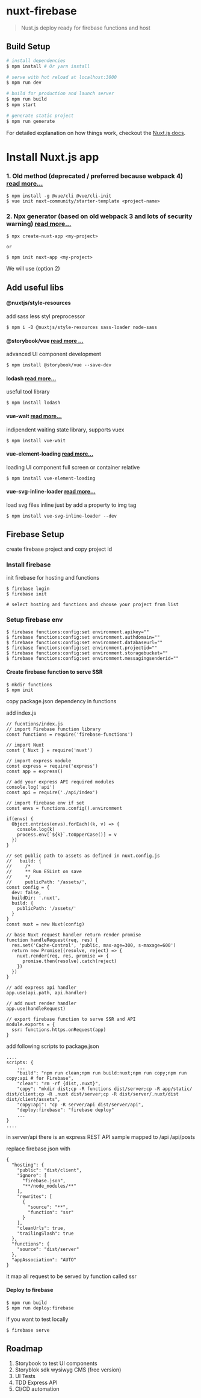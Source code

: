 # nuxt-firebase

> Nust.js deploy ready for firebase functions and host

## Build Setup

``` bash
# install dependencies
$ npm install # Or yarn install

# serve with hot reload at localhost:3000
$ npm run dev

# build for production and launch server
$ npm run build
$ npm start

# generate static project
$ npm run generate
```

For detailed explanation on how things work, checkout the [Nuxt.js docs](https://github.com/nuxt/nuxt.js).

# Install Nuxt.js app

### 1. Old method (deprecated / preferred because webpack 4) [read more...](https://www.telerik.com/blogs/getting-started-with-nuxtjs)

```
$ npm install -g @vue/cli @vue/cli-init
$ vue init nuxt-community/starter-template <project-name>
```

### 2. Npx generator (based on old webpack 3 and lots of security warning) [read more...](https://github.com/nuxt/create-nuxt-app)

```
$ npx create-nuxt-app <my-project>

or

$ npm init nuxt-app <my-project>
```

We will use (option 2)

## Add useful libs

#### @nuxtjs/style-resources

add sass less styl preprocessor 

```
$ npm i -D @nuxtjs/style-resources sass-loader node-sass
```

#### @storybook/vue [read more ...](https://storybook.js.org/docs/guides/guide-vue/)

advanced UI component development

```
$ npm install @storybook/vue --save-dev
```

#### lodash [read more...](https://lodash.com/)

useful tool library

```
$ npm install lodash
```    

#### vue-wait [read more...](https://github.com/f/vue-wait)

indipendent waiting state library, supports vuex

```
$ npm install vue-wait
```

#### vue-element-loading [read more...](https://github.com/biigpongsatorn/vue-element-loading)

loading UI component full screen or container relative

```
$ npm install vue-element-loading
``` 

#### vue-svg-inline-loader [read more...](https://github.com/oliverfindl/vue-svg-inline-loader#readme)

load svg files inline just by add a property to img tag

```
$ npm install vue-svg-inline-loader --dev
```

## Firebase Setup

create firebase project and copy project id

### Install firebase

init firebase for hosting and functions

```
$ firebase login
$ firebase init 

# select hosting and functions and choose your project from list

```

### Setup firebase env

```
$ firebase functions:config:set environment.apikey=""
$ firebase functions:config:set environment.authdomain=""
$ firebase functions:config:set environment.databaseurl=""
$ firebase functions:config:set environment.projectid=""
$ firebase functions:config:set environment.storagebucket=""
$ firebase functions:config:set environment.messagingsenderid=""
```

#### Create firebase function to serve SSR

```
$ mkdir functions
$ npm init
```

copy package.json dependency in functions

add index.js
```
// fucntions/index.js
// import Firebase function library
const functions = require('firebase-functions')

// import Nuxt
const { Nuxt } = require('nuxt')

// import express module
const express = require('express')
const app = express()

// add your express API required modules
console.log('api')
const api = require('./api/index')

// import firebase env if set
const envs = functions.config().environment

if(envs) {
  Object.entries(envs).forEach((k, v) => {
    console.log(k)
    process.env[`${k}`.toUpperCase()] = v
  })
}

// set public path to assets as defined in nuxt.config.js
//   build: {
//     /*
//     ** Run ESLint on save
//     */
//     publicPath: '/assets/',
const config = {
  dev: false,
  buildDir: '.nuxt',
  build: {
    publicPath: '/assets/'
  }
}
const nuxt = new Nuxt(config)

// base Nuxt request handler return render promise
function handleRequest(req, res) {
  res.set('Cache-Control', 'public, max-age=300, s-maxage=600')
  return new Promise((resolve, reject) => {
    nuxt.render(req, res, promise => {
      promise.then(resolve).catch(reject)
    })
  })
}

// add express api handler
app.use(api.path, api.handler)

// add nuxt render handler
app.use(handleRequest)

// export firebase function to serve SSR and API
module.exports = {
  ssr: functions.https.onRequest(app)
}

```
add following scripts to package.json

```
....
scripts: {
    ...
    "build": "npm run clean;npm run build:nuxt;npm run copy;npm run copy:api # for Firebase",
    "clean": "rm -rf {dist,.nuxt}",
    "copy": "mkdir dist;cp -R functions dist/server;cp -R app/static/ dist/client;cp -R .nuxt dist/server;cp -R dist/server/.nuxt/dist dist/client/assets",
    "copy:api": "cp -R server/api dist/server/api",
    "deploy:firebase": "firebase deploy"
    ...
}
....
```
in server/api there is an express REST API sample mapped to /api /api/posts

replace firebase.json with
```
{
  "hosting": {
    "public": "dist/client",
    "ignore": [
      "firebase.json",
      "**/node_modules/**"
    ],
    "rewrites": [
      {
        "source": "**",
        "function": "ssr"
      }
    ],
    "cleanUrls": true,
    "trailingSlash": true
  },
  "functions": {
    "source": "dist/server"
  },
  "appAssociation": "AUTO"
}

```
it map all request to be served by function called ssr 

#### Deploy to firebase
```
$ npm run build
$ npm run deploy:firebase
```

if you want to test locally
```
$ firebase serve 
```

## Roadmap
1. Storybook to test UI components
2. Storyblok sdk wysiwyg CMS (free version)
3. UI Tests
4. TDD Express API
5. CI/CD automation
